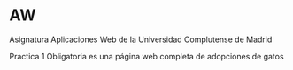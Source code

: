 # AW
Asignatura Aplicaciones Web de la Universidad Complutense de Madrid

Practica 1 Obligatoria es una página web completa de adopciones de gatos
